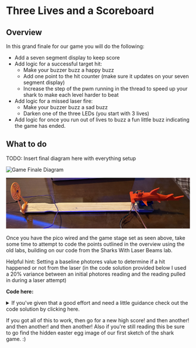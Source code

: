# Three Lives and a Scoreboard

## Overview

In this grand finale for our game you will do the following:

- Add a seven segment display to keep score
- Add logic for a successful target hit:
  - Make your buzzer buzz a happy buzz
  - Add one point to the hit counter (make sure it updates on your seven segment display)
  - Increase the step of the pwm running in the thread to speed up your shark to make each level harder to beat
- Add logic for a missed laser fire:
  - Make your buzzer buzz a sad buzz
  - Darken one of the three LEDs (you start with 3 lives)
- Add logic for once you run out of lives to buzz a fun little buzz indicating the game has ended.


## What to do

TODO: Insert final diagram here with everything setup

![Game Finale Diagram](/images/needanimagehere.png)

![Game Stage Illustration](/images/gamestage.png)

Once you have the pico wired and the game stage set as seen above, take some time to attempt to code the points outlined in the overview using the old labs, building on our code from the Sharks With Laser Beams lab.

Helpful hint: Setting a baseline photores value to determine if a hit happened or not from the laser (in the code solution provided below I used a 20% variance between an initial photores reading and the reading pulled in during a laser attempt)

**Code here:**<details><summary>If you've given that a good effort and need a little guidance check out the code solution by clicking here.</summary> 
```Python


from machine import Pin,PWM,ADC
from math import modf
import utime, sg90, _thread, tm1637, sys

photoresistor_value = machine.ADC(28)

initial_photo_reading = photoresistor_value.read_u16()
print("Initial Laser Voltage Reading: ", initial_photo_reading)

# target will recognize a hit when there is a 20% increase in light
target_reading = initial_photo_reading * 1.2   # potentially need a different percentage based on laser and photores being used
print("Target Goal Lighting: ", target_reading)

# Initialize LEDs to on at beginning
# These LEDs indicate lives remaining
led1 = Pin(16, Pin.OUT)
led1.value(1)
led1_on = True
led2 = Pin(18, Pin.OUT)
led2.value(1)
led2_on = True
led3 = Pin(19, Pin.OUT)
led3.value(1)
led3_on = True
lives_left = True

laser = Pin(20, Pin.OUT)
laser.value(0)

button = Pin(17, Pin.IN, Pin.PULL_DOWN)

# Initialize Score and Display
display = tm1637.TM1637(clk=Pin(1), dio=Pin(0))
score = 0
display.number(score)

# Initialize Servo
sg90.servo_pin(15)
SMOOTH_TIME = 80
servo_speed = 1

buzzer = PWM(Pin(9))
buzzer.freq(1000)

# flag so the laser can interrupt the scan cycle
kill_flag = False

# debounce utime saying wait 5 seconds between button presses
DEBOUNCE_utime = 5000

# debounce counter is our counter from the last button press
# initialize to current utime
debounce_counter = utime.ticks_ms() - DEBOUNCE_utime
       
def scan(servo):
    stepping = servo_speed
    for i in range(45,130, stepping):
        if (kill_flag):
            break
        servo.move_to(i)
        utime.sleep_ms(SMOOTH_TIME)

    for i in range(130,45, -stepping):
        if (kill_flag):
            break
        servo.move_to(i)
        utime.sleep_ms(SMOOTH_TIME)
        
# define a function to execute in the second thread
def second_thread_func():
    while True:
        # fix for import failing in second thread when it's inside a function
        servo = sg90
        stepping = servo_speed
        scan(servo)
        #print("servo_speed=", servo_speed)
        utime.sleep_ms(100)

# Start the second thread
_thread.start_new_thread(second_thread_func,())

# Function to handle darkening one LED
def remove_led():
    global led3_on, led3, led2_on, led2, led1_on, led1, lives_left
    if(led3_on):
      led3.value(0)
      led3_on = False
    else:
        if(led2_on):
          led2.value(0)
          led2_on = False
        else:
            led1.value(0)
            led1_on = False
            lives_left = False
            end_of_game_buzz()
            
# Function to handle when the button is pressed
def button_press_detected():
    global debounce_counter
    current_utime = utime.ticks_ms()
    
    # Calculate utime passed since last button press
    utime_passed = utime.ticks_diff(current_utime,debounce_counter)

    # print("utime passed=" + str(utime_passed))
    if (utime_passed > DEBOUNCE_utime):
        print("Button Pressed!")
        # set debounce_counter to current utime
        debounce_counter = utime.ticks_ms()

        fire_the_laser()    
    #else:
        #print("Not enough utime")

def fire_the_laser():
    print("FIRE ZEE LASERS!")
    global servo_speed

    enable_laser()   
    check_target()     
    disable_laser()

    if (photo_reading > target_reading):
        its_a_hit()  
    else: 
        its_a_miss()

def enable_laser():
    global kill_flag
    kill_flag = True
    laser.value(1) 
    utime.sleep_ms(2000) 

def disable_laser():
    global kill_flag
    utime.sleep_ms(1000)   
    kill_flag = False
    laser.value(0)

def check_target():
    global photo_reading
    photo_reading = photoresistor_value.read_u16()   
    print("Laser Voltage Reading: ",photo_reading)

def increase_difficulty():
    global servo_speed
    servo_speed = servo_speed + 1

def increase_score():
    global score
    score = score + 1

def display_score():
    display.number(score)

def its_a_hit():
    print("Nice! - A Hit!")
    happy_buzz()
    increase_difficulty()
    increase_score()
    display_score()
    print("Score: ", score)

def its_a_miss():
    print("Ouch - A Miss!")
    sad_buzz()
    remove_led()

def happy_buzz():
    print("Happy buzz!")
    
    buzzer.freq(100000)
    for count in range(1,3,1):
        buzzer.duty_u16(20000)
        utime.sleep_ms(500)
    buzzer.duty_u16(0)

def sad_buzz():
    print("Sad buzz!")
    
    buzzer.freq(1000)
    for count in range(1,3,1):
        buzzer.duty_u16(10000)
        utime.sleep_ms(500)
    buzzer.duty_u16(0)

def end_of_game_buzz():
    print("End of game jingle buzz!")
    for count in range(1,10,1):
        buzzer.duty_u16(10000)
        buzzer.freq(1000 * count)
        utime.sleep_ms(100)
        
    for count in range(10,1,-1):
        buzzer.duty_u16(10000)
        buzzer.freq(1000 * count)
        utime.sleep_ms(100)  
        
    buzzer.duty_u16(0)


# Below executes in the main(first) thread.
while True:
    if (lives_left):
      if button.value()==True:
        button_press_detected()
    else:
        print("Game Over!")
        kill_flag = True
        sys.exit()



```
</details>




If you got all of this to work, then go for a new high score!  and then another!  and then another!  and then another!
Also if you're still reading this be sure to go find the hidden easter egg image of our first sketch of the shark game.  :)
